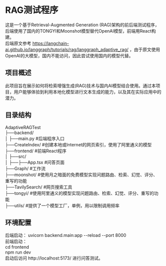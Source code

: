 # RAG测试程序

这是一个基于Retrieval-Augmented Generation (RAG)架构的前后端测试程序，后端使用了国内的TONGYI和Moonshot模型替代OpenAI模型，前端用React构建。  
后端原文参考 https://langchain-ai.github.io/langgraph/tutorials/rag/langgraph_adaptive_rag/ ，由于原文使用OpenAI的大模型，国内不能访问，因此尝试使用国内的模型代替。


## 项目概述

此项目旨在展示如何将检索增强生成(RAG)技术与国内AI模型结合使用。通过本项目，用户能够体验到利用本地化模型进行文本生成的能力，以及其在实际应用中的潜力。

## 目录结构

AdaptiveRAGTest  
├──backend/  
│   ├──main.py             #后端程序入口  
├──CreateIndex/            #创建本地或Internet的网页索引，使用了阿里通义的模型  
├──frontend/               #前端React程序  
│   ├──src/  
│   ├──├──App.tsx          #问答页面  
├──Graph/                  #工作流  
├──moonshot/               #使用月之暗面的免费模型实现问题路由、检索、幻觉、评分、重写的功能  
├──TavilySearch/           #网页搜索工具  
├──tongyi/                 #使用阿里通义的模型实现问题路由、检索、幻觉、评分、重写的功能  
├──utils/                  #提供了一个模型工厂，单例，用以限制调用频率  


## 环境配置

后端启动： uvicorn backend.main:app --reload --port 8000  
前端启动：   
cd frontend  
npm run dev  
启动后访问 http://localhost:5173/ 进行问答测试。